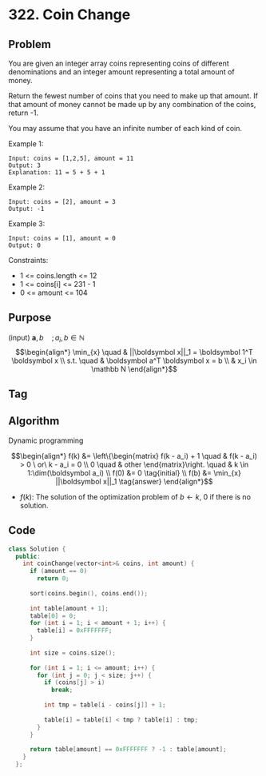 # 322. Coin Change
## Problem
You are given an integer array coins representing coins of different denominations and an integer amount representing a total amount of money.

Return the fewest number of coins that you need to make up that amount. If that amount of money cannot be made up by any combination of the coins, return -1.

You may assume that you have an infinite number of each kind of coin.

Example 1:
```
Input: coins = [1,2,5], amount = 11
Output: 3
Explanation: 11 = 5 + 5 + 1
```

Example 2:
```
Input: coins = [2], amount = 3
Output: -1
```

Example 3:
```
Input: coins = [1], amount = 0
Output: 0
```

Constraints:
- 1 <= coins.length <= 12
- 1 <= coins[i] <= 231 - 1
- 0 <= amount <= 104

## Purpose
(input) $\boldsymbol a, b \quad ; a_i, b \in \mathbb N$
$$\begin{align*}
    \min_{x} \quad & ||\boldsymbol x||_1 = \boldsymbol 1^T \boldsymbol x \\
    s.t. \quad & \boldsymbol a^T \boldsymbol x = b \\
        & x_i \in \mathbb N
\end{align*}$$
## Tag

## Algorithm  
Dynamic programming

$$\begin{align*}
  f(k) &= \left\{\begin{matrix}
      f(k - a_i) + 1  \quad & f(k - a_i) > 0 \ or\  k - a_i = 0  \\
      0  \quad & other
  \end{matrix}\right. \quad & k \in 1:\dim(\boldsymbol a_i) \\
  f(0) &= 0  \tag{initial} \\
  f(b) &= \min_{x} ||\boldsymbol x||_1  \tag{answer}
\end{align*}$$

- $f(k)$: The solution of the optimization problem of $b \gets k$, $0$ if there is no solution.  

## Code

```cpp
class Solution {
  public:
    int coinChange(vector<int>& coins, int amount) {
      if (amount == 0)
        return 0;
  
      sort(coins.begin(), coins.end());
  
      int table[amount + 1];
      table[0] = 0;
      for (int i = 1; i < amount + 1; i++) {
        table[i] = 0xFFFFFFF;
      }
  
      int size = coins.size();
  
      for (int i = 1; i <= amount; i++) {
        for (int j = 0; j < size; j++) {
          if (coins[j] > i)
            break;
  
          int tmp = table[i - coins[j]] + 1;
  
          table[i] = table[i] < tmp ? table[i] : tmp;
        }
      }
  
      return table[amount] == 0xFFFFFFF ? -1 : table[amount];
    }
  };
```